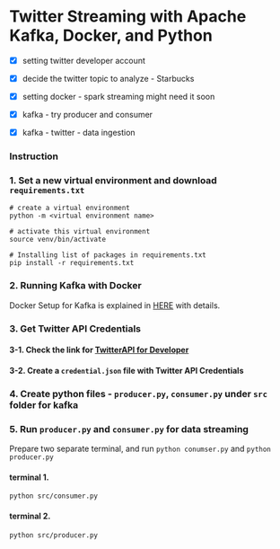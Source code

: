 # Twitter Streaming with Apache Kafka, Docker, and Python  

- [x] setting twitter developer account
- [x] decide the twitter topic to analyze - Starbucks
- [x] setting docker - spark streaming might need it soon 
- [x] kafka - try producer and consumer 
- [x] kafka - twitter - data ingestion


### Instruction

### 1. Set a new virtual environment and download `requirements.txt`

```shell
# create a virtual environment
python -m <virtual environment name>

# activate this virtual environment
source venv/bin/activate

# Installing list of packages in requirements.txt
pip install -r requirements.txt
```


### 2. Running Kafka with Docker

Docker Setup for Kafka is explained in [HERE](https://youheekil.github.io/running-kafka-docker/) with details.

### 3. Get Twitter API Credentials

#### 3-1. Check the link for [TwitterAPI for Developer](https://developer.twitter.com/en/docs/twitter-api/getting-started/getting-access-to-the-twitter-api)
#### 3-2. Create a `credential.json` file with Twitter API Credentials

### 4. Create python files -  `producer.py`, `consumer.py` under `src` folder for kafka 

### 5. Run `producer.py` and `consumer.py` for data streaming  

Prepare two separate terminal, and run `python conumser.py` and `python producer.py`

#### **terminal 1.** 
```shell
python src/consumer.py
```


#### **terminal 2.**
```shell 
python src/producer.py
```


